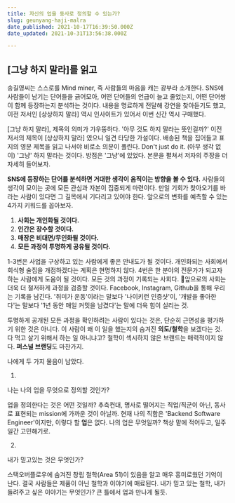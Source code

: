 ```yaml
---
title: 자신의 업을 동사로 정의할 수 있는가?
slug: geunyang-haji-malra
date_published: 2021-10-17T16:39:50.000Z
date_updated: 2021-10-31T13:56:38.000Z

---
```


## [그냥 하지 말라]를 읽고

송길영씨는 스스로를 Mind miner, 즉 사람들의 마음을 캐는 광부라 소개한다. SNS에 사람들이 남기는 단어들을 긁어모아, 어떤 단어들의 언급이 늘고 줄었는지, 어떤 단어쌍이 함께 등장하는지 분석하는 것이다. 내용을 명료하게 전달해 강연을 찾아듣기도 했고, 이전 저서인 [상상하지 말라] 역시 인사이트가 있어서 이번 신간 역시 구매했다. 

[그냥 하지 말라], 제목의 의미가 갸우뚱하다. '아무 것도 하지 말라는 뜻인걸까?' 이전 저서의 제목이 [상상하지 말라] 였으니 일견 타당한 가설이다. 배송된 책을 집어들고 표지의 영문 제목을 읽고 나서야 비로소 의문이 풀린다. Don't just do it. (아무 생각 없이) '그냥' 하지 말라는 것이다. 방점은 '그냥'에 있었다. 본문을 펼쳐서 저자의 주장을 더 자세히 들어보자. 

**SNS에 등장하는 단어를 분석하면 거대한 생각이 움직이는 방향을 볼 수 있다.** 사람들의 생각이 모이는 곳에 모든 관심과 자본이 집중되게 마련이다. 만일 기회가 찾아오기를 바라는 사람이 있다면 그 길목에서 기다리고 있어야 한다. 앞으로의 변화를 예측할 수 있는 4가지 키워드를 꼽아보자. 

1. **사회는 개인화될 것이다.**
2. **인간은 장수할 것이다.**
3. **매장은 비대면/무인화될 것이다.**
4. **모든 과정이 투명하게 공유될 것이다.**

1-3번은 사업을 구상하고 있는 사람에게 좋은 안내도가 될 것이다. 개인화되는 사회에서 회식형 술집을 개점하겠다는 계획은 현명하지 않다. 4번은 한 분야의 전문가가 되고자 하는 사람에게 도움이 될 것이다. 모든 것의 과정이 기록되는 사회다. 앞으로의 사회는 더욱 더 철저하게 과정을 검증할 것이다. Facebook, Instagram, Github을 통해 우리는 기록을 남긴다. '취미가 운동'이라는 말보다 '나이키런 인증샷'이, '개발을 좋아한다'는 말보다 '1년 동안 매일 커밋을 남겼다'는 말에 더욱 힘이 실리는 것. 

투명하게 공개된 모든 과정을 확인하려는 사람이 있다는 것은, 단순히 근면성을 평가하기 위한 것은 아니다. 이 사람이 왜 이 일을 했는지의 숨겨진 **의도/철학**을 보겠다는 것. 다 먹고 살기 위해서 하는 일 아니냐고? 철학이 섹시하지 않은 브랜드는 매력적이지 않다. **퍼스널 브랜딩**도 마찬가지. 

나에게 두 가지 물음이 남았다.

1. 
나는 나의 업을 무엇으로 정의할 것인가?

업을 정의한다는 것은 어떤 것일까? 추측컨대, 명사로 떨어지는 직업/직군이 아닌, 동사로 표현되는 mission에 가까운 것이 아닐까. 현재 나의 직함은 'Backend Software Engineer'이지만, 이렇다 할 **업**은 없다. 나의 업은 무엇일까? 책상 맡에 적어두고, 일주일간 고민해기로.

2. 
내가 믿고있는 것은 무엇인가?

스택오버플로우에 숨겨진 창립 철학(Area 51)이 있음을 알고 매우 흥미로웠던 기억이 난다. 결국 사람들은 제품이 아닌 철학과 이야기에 매료된다. 내가 믿고 있는 철학, 내가 들려주고 싶은 이야기는 무엇인가? 큰 틀에서 업과 만나게 될듯.
